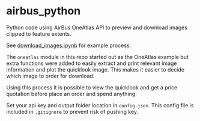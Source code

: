 # airbus_python
Python code using AirBus OneAtlas API to preview and download images clipped to feature extents.  

See [download_images.ipynb](download_images.ipynb) for example process.

The `oneatlas` module in this repo started out as the OneAtlas example but extra functions were added to easily extract and print relevant image information and plot the quicklook image. This makes it easier to decide which image to order for download. 

Using this process it is possible to view the quicklook and get a price quotation before place an order and spend anything.

Set your api key and output folder location in `config.json`. This config file is included in `.gitignore` to prevent risk of pushing key.